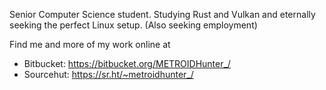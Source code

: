 Senior Computer Science student. Studying Rust and Vulkan and eternally seeking the perfect Linux setup. (Also seeking employment)

Find me and more of my work online at

- Bitbucket: https://bitbucket.org/METROIDHunter_/
- Sourcehut: https://sr.ht/~metroidhunter_/
